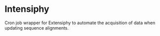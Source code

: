 # Intensiphy
Cron job wrapper for Extensiphy to automate the acquisition of data when updating sequence alignments.
